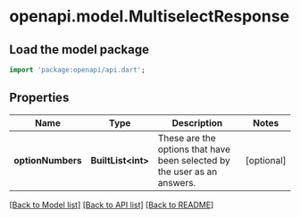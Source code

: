 # openapi.model.MultiselectResponse

## Load the model package
```dart
import 'package:openapi/api.dart';
```

## Properties
Name | Type | Description | Notes
------------ | ------------- | ------------- | -------------
**optionNumbers** | **BuiltList&lt;int&gt;** | These are the options that have been selected by the user as an answers. | [optional] 

[[Back to Model list]](../README.md#documentation-for-models) [[Back to API list]](../README.md#documentation-for-api-endpoints) [[Back to README]](../README.md)



